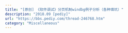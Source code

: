 ```yaml
---
title: "[原创] 《软件调试》分页机制windbg例子分析（各种填坑）"
description: "2018.09 [pediy]"
url: "https://bbs.pediy.com/thread-246768.htm"
category: "Miscellaneous"
---
```

